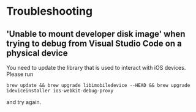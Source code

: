 # Troubleshooting

## 'Unable to mount developer disk image' when trying to debug from Visual Studio Code on a physical device

You need to update the library that is used to interact with iOS devices. Please run 
```text
brew update && brew upgrade libimobiledevice --HEAD && brew upgrade ideviceinstaller ios-webkit-debug-proxy
```

and try again.